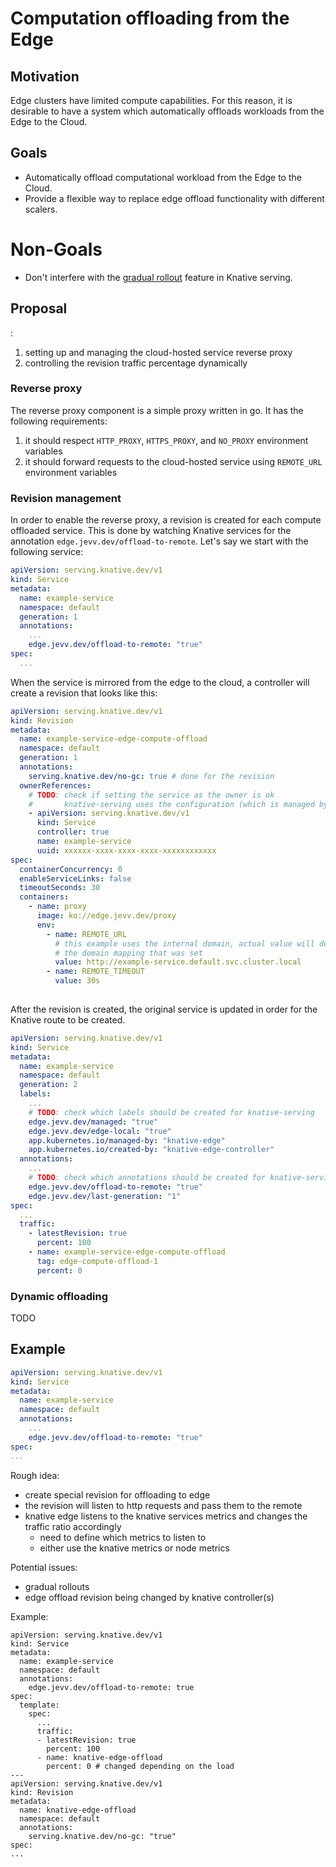 Computation offloading from the Edge
===================

## Motivation

Edge clusters have limited compute capabilities. For this reason, it is desirable to have
a system which automatically offloads workloads from the Edge to the Cloud.

## Goals

* Automatically offload computational workload from the Edge to the Cloud.
* Provide a flexible way to replace edge offload functionality with different scalers.

# Non-Goals

* Don't interfere with the [gradual rollout](https://knative.dev/docs/serving/rolling-out-latest-revision/) feature in Knative serving.

## Proposal

:

1. setting up and managing the cloud-hosted service reverse proxy
2. controlling the revision traffic percentage dynamically 

### Reverse proxy

The reverse proxy component is a simple proxy written in go. It has the following
requirements:

1. it should respect `HTTP_PROXY`, `HTTPS_PROXY`, and `NO_PROXY` environment variables
2. it should forward requests to the cloud-hosted service using `REMOTE_URL` environment 
variables

### Revision management

In order to enable the reverse proxy, a revision is created for each compute offloaded 
service. This is done by watching Knative services for the annotation 
`edge.jevv.dev/offload-to-remote`. Let's say we start with the following service:

```yaml
apiVersion: serving.knative.dev/v1
kind: Service
metadata:
  name: example-service
  namespace: default
  generation: 1
  annotations:
    ...
    edge.jevv.dev/offload-to-remote: "true"
spec:
  ...
```

When the service is mirrored from the edge to the cloud, a controller will create a 
revision that looks like this:

```yaml
apiVersion: serving.knative.dev/v1
kind: Revision
metadata:
  name: example-service-edge-compute-offload
  namespace: default
  generation: 1
  annotations:
    serving.knative.dev/no-gc: true # done for the revision
  ownerReferences: 
    # TODO: check if setting the service as the owner is ok
    #       knative-serving uses the configuration (which is managed by the service)
    - apiVersion: serving.knative.dev/v1
      kind: Service
      controller: true
      name: example-service
      uuid: xxxxxx-xxxx-xxxx-xxxx-xxxxxxxxxxxx
spec:
  containerConcurrency: 0
  enableServiceLinks: false
  timeoutSeconds: 30
  containers:
    - name: proxy
      image: ko://edge.jevv.dev/proxy
      env:
        - name: REMOTE_URL
          # this example uses the internal domain, actual value will depend on
          # the domain mapping that was set
          value: http://example-service.default.svc.cluster.local
        - name: REMOTE_TIMEOUT
          value: 30s
        
```

After the revision is created, the original service is updated in order for the Knative 
route to be created.

```yaml
apiVersion: serving.knative.dev/v1
kind: Service
metadata:
  name: example-service
  namespace: default
  generation: 2
  labels:
    ...
    # TODO: check which labels should be created for knative-serving
    edge.jevv.dev/managed: "true"
    edge.jevv.dev/edge-local: "true"
    app.kubernetes.io/managed-by: "knative-edge"
    app.kubernetes.io/created-by: "knative-edge-controller"
  annotations:
    ...
    # TODO: check which annotations should be created for knative-serving
    edge.jevv.dev/offload-to-remote: "true"
    edge.jevv.dev/last-generation: "1"
spec:
  ...
  traffic:
    - latestRevision: true
      percent: 100
    - name: example-service-edge-compute-offload
      tag: edge-compute-offload-1
      percent: 0
```



### Dynamic offloading

TODO

## Example

```yaml
apiVersion: serving.knative.dev/v1
kind: Service
metadata:
  name: example-service
  namespace: default
  annotations:
    ...
    edge.jevv.dev/offload-to-remote: "true"
spec:
...
```



Rough idea:
- create special revision for offloading to edge
- the revision will listen to http requests and pass them to the remote
- knative edge listens to the knative services metrics and changes the traffic ratio accordingly
  - need to define which metrics to listen to
  - either use the knative metrics or node metrics

Potential issues:
- gradual rollouts
- edge offload revision being changed by knative controller(s)

Example:
```
apiVersion: serving.knative.dev/v1
kind: Service
metadata:
  name: example-service
  namespace: default
  annotations:
    edge.jevv.dev/offload-to-remote: true
spec:
  template:
    spec:
      ...
      traffic:
      - latestRevision: true
        percent: 100
      - name: knative-edge-offload
        percent: 0 # changed depending on the load
---
apiVersion: serving.knative.dev/v1
kind: Revision
metadata:
  name: knative-edge-offload
  namespace: default
  annotations:
    serving.knative.dev/no-gc: "true"
spec:
...
```